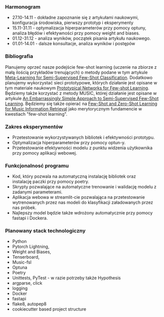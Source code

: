 ### Harmonogram
- 27.10-14.11 - dokładne zapoznanie się z artykułami naukowymi, konfiguracja środowiska, pierwszy prototyp i eksperymenty
- 15.11-31.11 - optymalizacja hiperparameterów przy pomocy optuny, analiza błędów i efektywności przy pomocy weight and biases.
- 01.12-31.12 - analiza wyników, początek pisania artykułu naukowego.
- 01.01-14.01 - dalsze konsultacje, analiza wyników i postępów

### Bibliografia
Planujemy oprzeć nasze podejście few-shot learning (uczenie na zbiorze z małą ilością przykładów trenujących) o metody podane w tym
artykule  [Meta-Learning for Semi-Supervised Few-Shot Classification](https://arxiv.org/abs/1803.00676).
Dodatkowo planujemy wykorzystać sieci prototypowe, których działanie jest opisane w tym materiale naukowym
[Prototypical Networks for Few-shot Learning](https://arxiv.org/abs/1703.05175).
Będziemy także korzystać z metody MUSIC, której działanie jest opisane w artykule [An Embarrassingly Simple Approach to Semi-Supervised Few-Shot Learning](https://arxiv.org/abs/2209.13777). Będziemy się także opierać na [Few-Shot and Zero-Shot Learning for Music Information Retrieval](https://music-fsl-zsl.github.io/tutorial) jako merytorycznym fundamencie w kwestiach "few-shot learning".

### Zakres eksperymentów
- Przetestowanie wykorzystywanych bibliotek i efektywności prototypu.
- Optymalizacja hiperparameterów przy pomocy optun-y.
- Przetestowanie efektywności modelu z punktu widzenia użytkownika przy pomocy aplikacji webowej.

### Funkcjonalnosć programu
- Kod, który pozwala na automatyczną instalację bibliotek oraz instalację paczki przy pomocy poetry.
- Skrypty pozwalające na automatyczne trenowanie i walidację modelu z zadanymi parameterami. 
- Aplikacja webowa w streamlit-cie pozwalająca na przetestowanie wytrenowanych przez nas modeli do klasyfikacji załadowanych przez nas próbek.
- Najlepszy model będzie także wdrożony automatycznie przy pomocy fastapi i Dockera.

### Planowany stack technologiczny
- Python
- Pytorch Lightning,
- Weight and Biases,
- Tenserboard,
- Music-fsl
- Optuna
- Poetry
- Unittests, PyTest - w razie potrzeby także Hypothesis
- argparse, click
- logging
- Docker
- fastapi
- flake8, autopep8
- cookiecutter based project structure